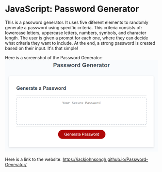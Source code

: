 # JavaScript: Password Generator

This is a password generator. It uses five diferent elements to randomly generate a password using specific criteria. This criteria consists of: lowercase letters, uppercase letters, numbers, symbols, and character length. The user is given a prompt for each one, where they can decide what criteria they want to include. At the end, a strong password is created based on their input. It's that simple!

Here is a screenshot of the Password Generator:
![password-generator](https://raw.githubusercontent.com/JackJohnsonGH/Password-Generator/main/Assets/password-generator.png)

Here is a link to the website:
https://jackjohnsongh.github.io/Password-Generator/